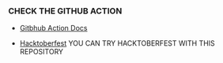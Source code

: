 ### CHECK THE GITHUB ACTION

- [Gitbhub Action Docs](https://docs.github.com/en/actions/quickstart)

- [Hacktoberfest](https://hacktoberfest.com) YOU CAN TRY HACKTOBERFEST WITH THIS REPOSITORY
